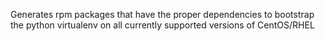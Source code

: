 Generates rpm packages that have the proper dependencies to bootstrap the python virtualenv on all currently supported versions of CentOS/RHEL
